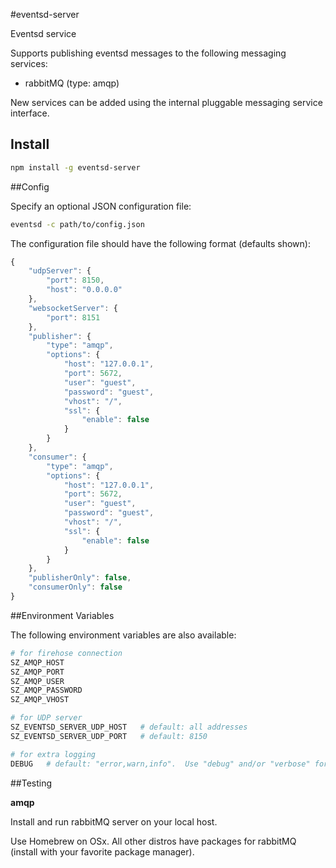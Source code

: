 #eventsd-server

Eventsd service

Supports publishing eventsd messages to the following messaging services:

* rabbitMQ (type: amqp)

New services can be added using the internal pluggable messaging service interface.

## Install

```bash
npm install -g eventsd-server
```

##Config

Specify an optional JSON configuration file:

```bash
eventsd -c path/to/config.json
```
The configuration file should have the following format (defaults shown):

```javascript
{
    "udpServer": {
        "port": 8150,
        "host": "0.0.0.0"
    },
    "websocketServer": {
        "port": 8151
    },
    "publisher": {
        "type": "amqp",
        "options": {
            "host": "127.0.0.1",
            "port": 5672,
            "user": "guest",
            "password": "guest",
            "vhost": "/",
            "ssl": {
                "enable": false
            }
        }
    },
    "consumer": {
        "type": "amqp",
        "options": {
            "host": "127.0.0.1",
            "port": 5672,
            "user": "guest",
            "password": "guest",
            "vhost": "/",
            "ssl": {
                "enable": false
            }
        }
    },
    "publisherOnly": false,
    "consumerOnly": false
}
```

##Environment Variables

The following environment variables are also available:

```bash
# for firehose connection
SZ_AMQP_HOST
SZ_AMQP_PORT
SZ_AMQP_USER
SZ_AMQP_PASSWORD
SZ_AMQP_VHOST

# for UDP server
SZ_EVENTSD_SERVER_UDP_HOST   # default: all addresses
SZ_EVENTSD_SERVER_UDP_PORT   # default: 8150

# for extra logging
DEBUG   # default: "error,warn,info".  Use "debug" and/or "verbose" for more logs
```

##Testing

**amqp**

Install and run rabbitMQ server on your local host.

Use Homebrew on OSx.  All other distros have packages for rabbitMQ (install with your favorite package manager).